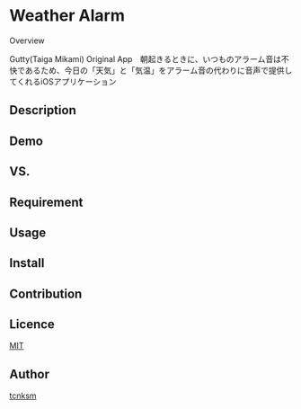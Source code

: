 Weather Alarm
====

Overview

Gutty(Taiga Mikami) Original App　朝起きるときに、いつものアラーム音は不快であるため、今日の「天気」と「気温」をアラーム音の代わりに音声で提供してくれるiOSアプリケーション

## Description

## Demo

## VS. 

## Requirement

## Usage

## Install

## Contribution

## Licence

[MIT](https://github.com/tcnksm/tool/blob/master/LICENCE)

## Author

[tcnksm](https://github.com/tcnksm)
